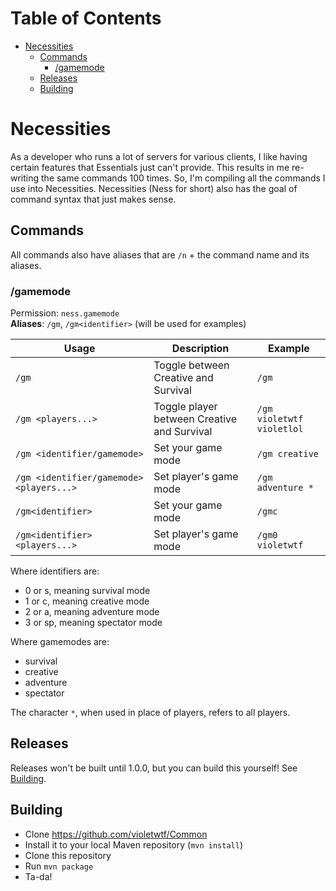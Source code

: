 Table of Contents
=================

   * [Necessities](#necessities)
      * [Commands](#commands)
         * [/gamemode](#gamemode)
      * [Releases](#releases)
      * [Building](#building)
      
# Necessities
As a developer who runs a lot of servers for various clients, I like having certain features that
Essentials just can't provide. This results in me re-writing the same commands 100 times. So, I'm
compiling all the commands I use into Necessities. Necessities (Ness for short) also has the goal
of command syntax that just makes sense.

## Commands
All commands also have aliases that are `/n` + the command name and its aliases.

### /gamemode
Permission: `ness.gamemode`  
**Aliases**: `/gm`, `/gm<identifier>` (will be used for examples)

Usage | Description | Example
--- | --- | ---
`/gm` | Toggle between Creative and Survival | `/gm`
`/gm <players...>` | Toggle player between Creative and Survival | `/gm violetwtf violetlol`
`/gm <identifier/gamemode>` | Set your game mode | `/gm creative`
`/gm <identifier/gamemode> <players...>` | Set player's game mode | `/gm adventure *`
`/gm<identifier>` | Set your game mode | `/gmc`
`/gm<identifier> <players...>` | Set player's game mode | `/gm0 violetwtf`

Where identifiers are:
* 0 or s, meaning survival mode
* 1 or c, meaning creative mode
* 2 or a, meaning adventure mode
* 3 or sp, meaning spectator mode

Where gamemodes are:
* survival
* creative
* adventure
* spectator

The character `*`, when used in place of players, refers to all players.

## Releases
Releases won't be built until 1.0.0, but you can build this yourself! See [Building](#building).

## Building
* Clone https://github.com/violetwtf/Common
* Install it to your local Maven repository (`mvn install`)
* Clone this repository
* Run `mvn package`
* Ta-da!